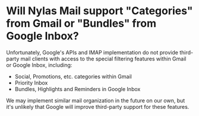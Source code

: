<div id="container">

# Will Nylas Mail support "Categories" from Gmail or "Bundles" from Google Inbox?

Unfortunately, Google's APIs and IMAP implementation do not provide third-party mail clients with access to the special filtering features within Gmail or Google Inbox, including:

*   Social, Promotions, etc. categories within Gmail
*   Priority Inbox
*   Bundles, Highlights and Reminders in Google Inbox

We may implement similar mail organization in the future on our own, but it's unlikely that Google will improve third-party support for these features.

</div>
